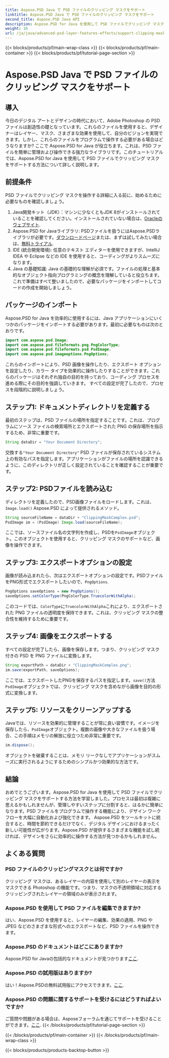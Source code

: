 ```yaml
---
title: Aspose.PSD Java で PSD ファイルのクリッピング マスクをサポート
linktitle: Aspose.PSD Java で PSD ファイルのクリッピング マスクをサポート
second_title: Aspose.PSD Java API
description: Aspose.PSD for Java を使用して PSD ファイルでクリッピング マスクをサポートする方法を学びます。ステップ バイ ステップ ガイドに従って、PSD 画像を簡単に操作します。
weight: 16
url: /ja/java/advanced-psd-layer-features-effects/support-clipping-mask-psd-files/
---
```


{{< blocks/products/pf/main-wrap-class >}}
{{< blocks/products/pf/main-container >}}
{{< blocks/products/pf/tutorial-page-section >}}

# Aspose.PSD Java で PSD ファイルのクリッピング マスクをサポート

## 導入
今日のデジタル アートとデザインの時代において、Adobe Photoshop の PSD ファイルは創造性の礎となっています。これらのファイルを使用すると、デザイナーはレイヤー、マスク、さまざまな効果を使用して、自分のビジョンを実現できます。しかし、これらのファイルをプログラムで操作する必要がある場合はどうなりますか? ここで Aspose.PSD for Java が役立ちます。これは、PSD ファイルを簡単に管理および操作できる強力なライブラリです。このチュートリアルでは、Aspose.PSD for Java を使用して PSD ファイルでクリッピング マスクをサポートする方法について詳しく説明します。 
## 前提条件
PSD ファイルでクリッピング マスクを操作する詳細に入る前に、始めるために必要なものを確認しましょう。
1.  Java開発キット（JDK）：マシンに少なくともJDK 8がインストールされていることを確認してください。インストールされていない場合は、[Oracleのウェブサイト](https://www.oracle.com/java/technologies/javase-jdk8-downloads.html).
2.  Aspose.PSD for Javaライブラリ: PSDファイルを扱うにはAspose.PSDライブラリが必要です。[ダウンロードページ](https://releases.aspose.com/psd/java/)または、まずは試してみたい場合は、[無料トライアル](https://releases.aspose.com/).
3. IDE (統合開発環境): 任意のテキスト エディターを使用できますが、IntelliJ IDEA や Eclipse などの IDE を使用すると、コーディングがよりスムーズになります。
4. Java の基礎知識: Java の基礎的な理解が必須です。ファイルの処理と基本的なオブジェクト指向プログラミングの概念を理解していると役立ちます。
これで準備はすべて整いましたので、必要なパッケージをインポートしてコードの作成を開始しましょう。
## パッケージのインポート
Aspose.PSD for Java を効率的に使用するには、Java アプリケーションにいくつかのパッケージをインポートする必要があります。最初に必要なものは次のとおりです。
```java
import com.aspose.psd.Image;
import com.aspose.psd.fileformats.png.PngColorType;
import com.aspose.psd.fileformats.psd.PsdImage;
import com.aspose.psd.imageoptions.PngOptions;
```
これらのインポートにより、PSD 画像を操作したり、エクスポート オプションを設定したり、カラー タイプを効果的に操作したりすることができます。これらのパッケージはそれぞれ独自の目的を持っており、コーディング プロセスを進める際にその目的を強調していきます。
すべての設定が完了したので、プロセスを段階的に説明しましょう。
## ステップ1: ドキュメントディレクトリを定義する
最初のステップは、PSD ファイルの場所を指定することです。これは、プログラムにソース ファイルの検索場所とエクスポートされた PNG の保存場所を指示するため、非常に重要です。
```java
String dataDir = "Your Document Directory";
```
交換する`"Your Document Directory"` PSD ファイルが保存されているシステム上の有効なパスを指定します。アプリケーションがファイルの場所を認識できるように、このディレクトリが正しく設定されていることを確認することが重要です。 
## ステップ2: PSDファイルを読み込む
ディレクトリを定義したので、PSD画像ファイルをロードします。これは、`Image.load()` Aspose.PSD によって提供されるメソッド。
```java
String sourceFileName = dataDir + "ClippingMaskComplex.psd";
PsdImage im = (PsdImage) Image.load(sourceFileName);
```
ここでは、ソースファイル名の文字列を作成し、PSDを`PsdImage`オブジェクト。このオブジェクトを使用すると、クリッピング マスクのサポートなど、画像を操作できます。
## ステップ3: エクスポートオプションの設定
画像が読み込まれたら、次はエクスポートオプションの設定です。PSDファイルをPNG形式でエクスポートしたいので、`PngOptions`.
```java
PngOptions saveOptions = new PngOptions();
saveOptions.setColorType(PngColorType.TruecolorWithAlpha);
```
このコードでは、`ColorType`に`TruecolorWithAlpha`これにより、エクスポートされた PNG ファイルの透明度を保持できます。これは、クリッピング マスクの整合性を維持するために重要です。
## ステップ4: 画像をエクスポートする
すべての設定が完了したら、画像を保存します。つまり、クリッピング マスク付きの PSD を PNG ファイルに変換します。
```java
String exportPath = dataDir + "ClippingMaskComplex.png";
im.save(exportPath, saveOptions);
```
ここでは、エクスポートしたPNGを保存するパスを指定します。`save()`方法`PsdImage`オブジェクトでは、クリッピング マスクを含めながら画像を目的の形式に変換します。
## ステップ5: リソースをクリーンアップする
Javaでは、リソースを効果的に管理することが常に良い習慣です。イメージを保存したら、`PsdImage`オブジェクト。複数の画像や大きなファイルを扱う場合、この手順はメモリの解放に役立つため非常に重要です。
```java
im.dispose();
```
オブジェクトを破棄することは、メモリ リークなしでアプリケーションがスムーズに実行されるようにするためのシンプルかつ効果的な方法です。
## 結論
おめでとうございます。Aspose.PSD for Java を使用して PSD ファイルでクリッピング マスクをサポートする方法を学習しました。プロセスは最初は複雑に思えるかもしれませんが、管理しやすいステップに分割すると、はるかに簡単になります。PSD ファイルをプログラムで操作する機能により、デザイン ワークフローを大幅に自動化および強化できます。
Aspose.PSD をツールキットに統合すると、時間を節約できるだけでなく、デジタル デザインにおけるまったく新しい可能性が広がります。Aspose.PSD が提供するさまざまな機能を試し続ければ、デザインをさらに効率的に操作する方法が見つかるかもしれません。
## よくある質問
### PSD ファイルのクリッピングマスクとは何ですか?
クリッピング マスクは、あるレイヤーの内容を使用して別のレイヤーの表示をマスクできる Photoshop の機能です。つまり、マスクの不透明領域に対応するクリッピングされたレイヤーの領域のみが表示されます。
### Aspose.PSD を使用して PSD ファイルを編集できますか?
はい、Aspose.PSD を使用すると、レイヤーの編集、効果の適用、PNG や JPEG などのさまざまな形式へのエクスポートなど、PSD ファイルを操作できます。
### Aspose.PSD のドキュメントはどこにありますか?
 Aspose.PSD for Javaの包括的なドキュメントが見つかります[ここ](https://reference.aspose.com/psd/java/).
### Aspose.PSD の試用版はありますか?
はい！Aspose.PSDの無料試用版にアクセスできます。[ここ](https://releases.aspose.com/).
### Aspose.PSD の問題に関するサポートを受けるにはどうすればよいですか?
ご質問や問題がある場合は、Asposeフォーラムを通じてサポートを受けることができます。[ここ](https://forum.aspose.com/c/psd/34).
{{< /blocks/products/pf/tutorial-page-section >}}

{{< /blocks/products/pf/main-container >}}
{{< /blocks/products/pf/main-wrap-class >}}

{{< blocks/products/products-backtop-button >}}
